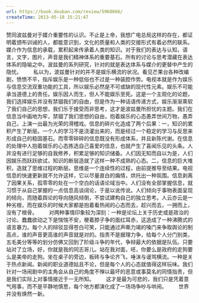 ```yaml
---
url: https://book.douban.com/review/5968666/
createTime: 2013-05-18 15:21:47
---
```


赞同波兹曼对于媒介重要性的认识。不止是上帝，我想广电总局这样的存在，都证明着颁布训诫的人，都能意识到，文化的质量和人类的交接形式有着必然的联系。媒介作为信息的承载，累积起来传承着人类的知识。对于我们的表达与认知，语言，文字，图片，声音是我们精神体系的重要基石。所有的讨论与思考潜藏在表达体系的隐喻之中。波兹曼的系列研究，针对的就是表达体系与媒介的更替中产生的隐忧。
       私以为，波兹曼针对的并不是娱乐横流的状况。看见芒果台各种改编剧，愤愤不平，指斥娱乐是一种低俗也不过是一种装腔作势。电视本就是作为娱乐与信息交流双重功能的工具，所以娱乐必然是不可或缺的现代性元素。娱乐不可能承当道德上的责任。娱乐因人而生，但人不能娱乐至死。这是一个主观化的论题，我们选择娱乐并没有禁锢我们的自由，但是作为一种话语传递方式，娱乐渐渐熏软了我们自己的思想，我们乐于接受而非思考，这才是波兹曼所担忧的主题。我们在信息当中画地为牢，禁锢了我们思想的自由，抱着娱乐的心态愚弄世间万物，愚弄自己，上演一出最为光荣的滑稽戏。信息的碎片化造成了两个后果：一，知识的累积产生了断层。一个人的学习不是浇灌出来的，而是经过一个稳定的学习与反思来形成自己的稳固基石。而零零碎碎的信息既没有形成体系，并且新陈代谢。在信息的处理中人抱着娱乐的心态拣选自己喜爱的信息，也就产生了喜闻乐见的头条。人并没有进行足够的自我修养，积累足够的知识储备。人们因无知而自以为是，人们因娱乐而跃跃欲试，知识的断层造就了这样一种不成熟的心态。二，信息的巨大堆积，造就了思维过程的断层。思维是一个连续性的过程，由前提推导至结果。电视信息的快速更新就不允许这样，它以尽量直白的煽情，烘托出一种氛围。信息剥离了因果关系，孤零零的处在一个空白的话语论域当中。人们没有全部掌握信息，就习惯于从自己掌握的一点信息高谈阔论，于是以讹传讹。人们倾向于事物表面呈现的倾向，而随着舆论的导向随风倾倒，不尝试建构自己的独立思考。人云亦云是一种劣根，而在娱乐的时候大家都是抱着看热闹的心态而去，趁兴而去，一拥而上，没有了根骨。
       对两种事情印象较为深刻：一种是论坛上关于历史或是政治的讨论。蠢蠢欲动之下是惴惴不安，梗着脖子争的面红耳赤，这造成了一种沸腾式的语言暴力。每个人的辩驳显得苍白可笑，只能通过声嘶力竭的嗓门来争取舆论的制高点，谁的声音更高谁的声音就是对的。指责不是据理力争，给每个人分门别类，五毛美分等等的划分仿佛又回到了阶级斗争的年代，争辩最大的依据是队伍。只要站对了立场，好，你就是我的同志哥儿。站在我对面，呸，你要么是政府的走狗要么是美帝的走狗。坐在桌子的旁边，板砖与争论齐飞，唾沫与谩骂横流。一种是关于热点新闻。新闻的职业道德姑且不论，但是每个人的心态就值得这样玩味。我们针对一场闹剧中的主角会从自己的角度不惮以最坏的恶意或事莫名的同情指责，但是我们实际上对事情接近于一无所知。
       这才是最为可悲的，我们只是凭着意气用事，而不是平静地慎思，每个地方都演化成了一场场争吵与哄闹。
       世界并没有焕然一新。